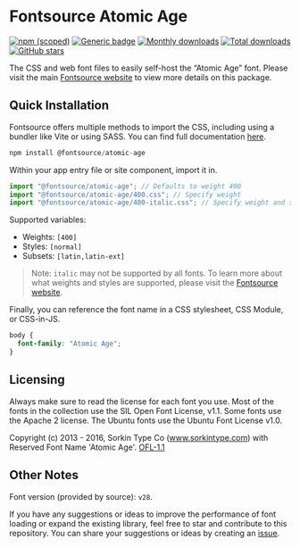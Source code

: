 # Fontsource Atomic Age

[![npm (scoped)](https://img.shields.io/npm/v/@fontsource/atomic-age?color=brightgreen)](https://www.npmjs.com/package/@fontsource/atomic-age) [![Generic badge](https://img.shields.io/badge/fontsource-passing-brightgreen)](https://github.com/fontsource/fontsource) [![Monthly downloads](https://badgen.net/npm/dm/@fontsource/atomic-age)](https://github.com/fontsource/fontsource) [![Total downloads](https://badgen.net/npm/dt/@fontsource/atomic-age)](https://github.com/fontsource/fontsource) [![GitHub stars](https://img.shields.io/github/stars/fontsource/fontsource.svg?style=social&label=Star)](https://github.com/fontsource/fontsource/stargazers)

The CSS and web font files to easily self-host the “Atomic Age” font. Please visit the main [Fontsource website](https://fontsource.org/fonts/atomic-age) to view more details on this package.

## Quick Installation

Fontsource offers multiple methods to import the CSS, including using a bundler like Vite or using SASS. You can find full documentation [here](https://fontsource.org/docs/getting-started/introduction).

```javascript
npm install @fontsource/atomic-age
```

Within your app entry file or site component, import it in.

```javascript
import "@fontsource/atomic-age"; // Defaults to weight 400
import "@fontsource/atomic-age/400.css"; // Specify weight
import "@fontsource/atomic-age/400-italic.css"; // Specify weight and style
```

Supported variables:
- Weights: `[400]`
- Styles: `[normal]`
- Subsets: `[latin,latin-ext]`

> Note: `italic` may not be supported by all fonts. To learn more about what weights and styles are supported, please visit the [Fontsource website](https://fontsource.org/fonts/atomic-age).

Finally, you can reference the font name in a CSS stylesheet, CSS Module, or CSS-in-JS.

```css
body {
  font-family: "Atomic Age";
}
```

## Licensing
Always make sure to read the license for each font you use. Most of the fonts in the collection use the SIL Open Font License, v1.1. Some fonts use the Apache 2 license. The Ubuntu fonts use the Ubuntu Font License v1.0.

Copyright (c) 2013 - 2016, Sorkin Type Co (www.sorkintype.com) with Reserved Font Name 'Atomic Age'.
[OFL-1.1](https://openfontlicense.org)

## Other Notes
Font version (provided by source): `v28`.

If you have any suggestions or ideas to improve the performance of font loading or expand the existing library, feel free to star and contribute to this repository. You can share your suggestions or ideas by creating an [issue](https://github.com/fontsource/fontsource/issues).